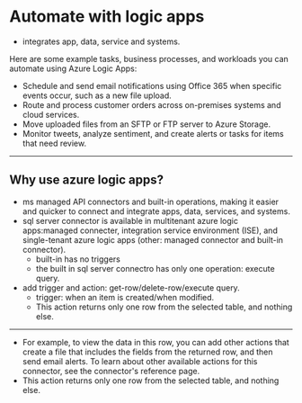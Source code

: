 # Automate with logic apps
* integrates app, data, service and systems. 

Here are some example tasks, business processes, and workloads you can automate using Azure Logic Apps:
* Schedule and send email notifications using Office 365 when specific events occur, such as a new file upload.
* Route and process customer orders across on-premises systems and cloud services.
* Move uploaded files from an SFTP or FTP server to Azure Storage.
* Monitor tweets, analyze sentiment, and create alerts or tasks for items that need review.
---
## Why use azure logic apps?
* ms managed API connectors and built-in operations, making it easier and quicker to connect and integrate apps, data, services, and systems. 
* sql server connector is available in multitenant azure logic apps:managed connecter, integration service environment (ISE), and single-tenant azure logic apps (other: managed connector and built-in connector).
    * built-in has no triggers
    * the built in sql server connectro has only one operation: execute query.
* add trigger and action: get-row/delete-row/execute query.
    * trigger: when an item is created/when modified.
    * This action returns only one row from the selected table, and nothing else.
---
* For example, to view the data in this row, you can add other actions that create a file that includes the fields from the returned row, and then send email alerts. To learn about other available actions for this connector, see the connector's reference page.
* This action returns only one row from the selected table, and nothing else.

